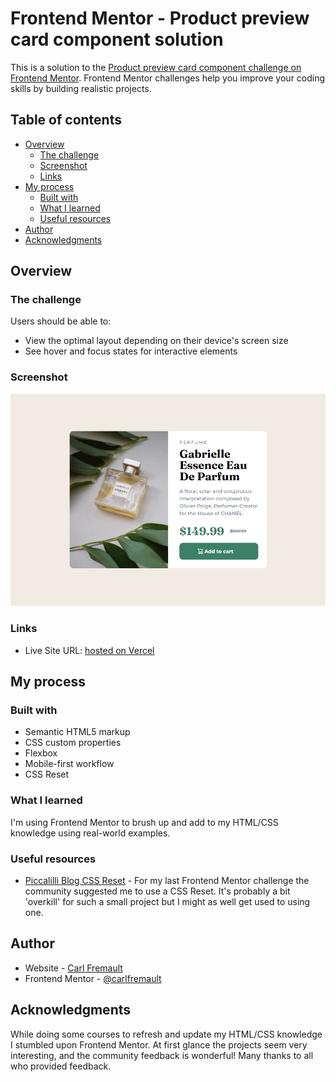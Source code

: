 # Frontend Mentor - Product preview card component solution

This is a solution to the [Product preview card component challenge on Frontend Mentor](https://www.frontendmentor.io/challenges/product-preview-card-component-GO7UmttRfa). Frontend Mentor challenges help you improve your coding skills by building realistic projects.

## Table of contents

- [Overview](#overview)
  - [The challenge](#the-challenge)
  - [Screenshot](#screenshot)
  - [Links](#links)
- [My process](#my-process)
  - [Built with](#built-with)
  - [What I learned](#what-i-learned)
  - [Useful resources](#useful-resources)
- [Author](#author)
- [Acknowledgments](#acknowledgments)

## Overview

### The challenge

Users should be able to:

- View the optimal layout depending on their device's screen size
- See hover and focus states for interactive elements

### Screenshot

![](./images/previewcard.png)

### Links

- Live Site URL: [hosted on Vercel](https://frontendmentor-productcard-pi.vercel.app/)

## My process

### Built with

- Semantic HTML5 markup
- CSS custom properties
- Flexbox
- Mobile-first workflow
- CSS Reset

### What I learned

I'm using Frontend Mentor to brush up and add to my HTML/CSS knowledge using real-world examples.

### Useful resources

- [Piccalilli Blog CSS Reset](https://piccalil.li/blog/a-modern-css-reset/) - For my last Frontend Mentor challenge the community suggested me to use a CSS Reset. It's probably a bit 'overkill' for such a small project but I might as well get used to using one.

## Author

- Website - [Carl Fremault](https://carlfremault.com)
- Frontend Mentor - [@carlfremault](https://www.frontendmentor.io/profile/carlfremault)

## Acknowledgments

While doing some courses to refresh and update my HTML/CSS knowledge I stumbled upon Frontend Mentor. At first glance the projects seem very interesting, and the community feedback is wonderful! Many thanks to all who provided feedback.
